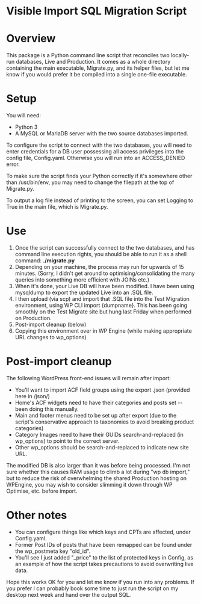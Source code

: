 # Visible Import SQL Migration Script

# Overview
This package is a Python command line script that reconciles two locally-run databases, Live and Production. It comes as a whole directory containing the main executable, Migrate.py, and its helper files, but let me know if you would prefer it be compiled into a single one-file executable.

# Setup

You will need:
* Python 3
* A MySQL or MariaDB server with the two source databases imported.

To configure the script to connect with the two databases, you will need to enter credentials for a DB user possessing all access privileges into the config file, Config.yaml. Otherwise you will run into an ACCESS_DENIED error.

To make sure the script finds your Python correctly if it's somewhere other than /usr/bin/env, you may need to change the filepath at the top of Migrate.py.

To output a log file instead of printing to the screen, you can set Logging to True in the main file, which is Migrate.py.



# Use

1. Once the script can successfully connect to the two databases, and has command line execution rights, you should be able to run it as a shell command: **./migrate.py**
2. Depending on your machine, the process may run for upwards of 15 minutes. (Sorry, I didn't get around to optimising/consolidating the many queries into something more efficient with JOINs etc.)
3. When it's done, your Live DB will have been modified. I have been using mysqldump to export the updated Live into an .SQL file.
4. I then upload (via scp) and import that .SQL file into the Test Migration environment, using WP CLI import {dumpname}. This has been going smoothly on the Test Migrate site but hung last Friday when performed on Production.
5. Post-import cleanup (below)
6. Copying this environment over in WP Engine (while making appropriate URL changes to wp_options)

# Post-import cleanup

The following WordPress front-end issues will remain after import:

* You'll want to import ACF field groups using the export .json (provided here in /json/)
* Home's ACF widgets need to have their categories and posts set -- been doing this manually.
* Main and footer menus need to be set up after export (due to the script's conservative approach to taxonomies to avoid breaking product categories)
* Category Images need to have their GUIDs search-and-replaced (in wp_options) to point to the correct server.
* Other wp_options should be search-and-replaced to indicate new site URL.

The modified DB is also larger than it was before being processed. I'm not sure whether this causes RAM usage to climb a lot during "wp db import," but to reduce the risk of overwhelming the shared Production hosting on WPEngine, you may wish to consider slimming it down through WP Optimise, etc. before import.

# Other notes

* You can configure things like which keys and CPTs are affected, under Config.yaml.
* Former Post IDs of posts that have been remapped can be found under the wp_postmeta key "old_id".
* You'll see I just added "_price" to the list of protected keys in Config, as an example of how the script takes precautions to avoid overwriting live data.

Hope this works OK for you and let me know if you run into any problems. If you prefer I can probably book some time to just run the script on my desktop next week and hand over the output SQL.
